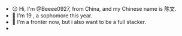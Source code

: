 - 😉 Hi, I'm @Beeee0927, from China, and my Chinese name is 陈文.
- 🐣 I'm 19 , a sophomore this year.
- 📖 I'm a fronter now, but i also want to be a full stacker.
- 
